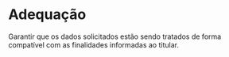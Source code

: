 # Adequação

Garantir que os dados solicitados estão sendo tratados de forma compatível com as finalidades informadas ao titular.